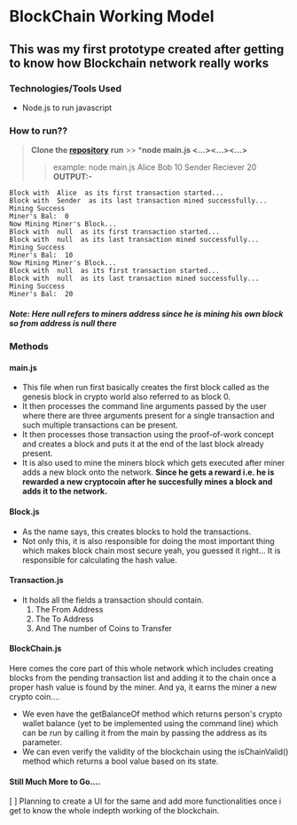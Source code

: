# BlockChain Working Model

## This was my first prototype created after getting to know how Blockchain network really works

### Technologies/Tools Used

* Node.js to run javascript

### How to run??

> **Clone the [repository](https://github.com/obedjunias/BlockChain-WM.git)**
> **run** >> ***node main.js <from address1> <to address1> <amount1> <from address2> <to address2> <amount2> <...><...><...>**
>> example: node main.js Alice Bob 10 Sender Reciever 20
**OUTPUT:-**
```
Block with  Alice  as its first transaction started...
Block with  Sender  as its last transaction mined successfully...
Mining Success
Miner's Bal:  0
Now Mining Miner's Block...
Block with  null  as its first transaction started... 
Block with  null  as its last transaction mined successfully...
Mining Success
Miner's Bal:  10
Now Mining Miner's Block...
Block with  null  as its first transaction started...
Block with  null  as its last transaction mined successfully...
Mining Success
Miner's Bal:  20
```
##### Note: Here null refers to miners address since he is mining his own block so from address is null there

### Methods

#### main.js

* This file when run first basically creates the first block called as the genesis block in crypto world also referred to as block 0.
* It then processes the command line arguments passed by the user where there are three arguments present for a single transaction and such multiple transactions can be present.
* It then processes those transaction using the proof-of-work concept and creates a block and puts it at the end of the last block already present.
* It is also used to mine the miners block which gets executed after miner adds a new block onto the network. **Since he gets a reward i.e. he is rewarded a new cryptocoin after he succesfully mines a block and adds it to the network.**

#### Block.js

* As the name says, this creates blocks to hold the transactions.
* Not only this, it is also responsible for doing the most important thing which makes block chain most secure yeah, you guessed it right... It is responsible for calculating the hash value.

#### Transaction.js

* It holds all the fields a transaction should contain.
    1. The From Address
    2. The To Address
    3. And The number of Coins to Transfer

#### BlockChain.js

Here comes the core part of this whole network which includes creating blocks from the pending transaction list and adding it to the chain once a proper hash value is found by the miner.
And ya, it earns the miner a new crypto coin....

* We even have the getBalanceOf method which returns person's crypto wallet balance (yet to be implemented using the command line) which can be run by calling it from the main by passing the address as its parameter.
* We can even verify the validity of the blockchain using the isChainValid() method which returns a bool value based on its state.

#### Still Much More to Go....

[ ] Planning to create a UI for the same and add more functionalities once i get to know the whole indepth working of the blockchain.
